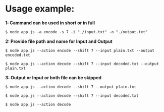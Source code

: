 
# Usage example:



**1: Cammand can be used in short or in full**

```$ node app.js -a encode -s 7 -i "./input.txt" -o "./output.txt"```

**2: Provide file path and name for Input and Output**

```$ node app.js --action encode --shift 7 --input plain.txt --output encoded.txt```

```$ node app.js --action decode --shift 7 --input decoded.txt --output plain.txt```  

**3: Output or Input or both file can be skipped**

```$ node app.js --action decode --shift 7 --output plain.txt```

```$ node app.js --action decode --shift 7 --input decoded.txt```

```$ node app.js --action decode```
